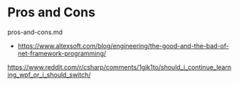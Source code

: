 # Pros and Cons

pros-and-cons.md

*   https://www.altexsoft.com/blog/engineering/the-good-and-the-bad-of-net-framework-programming/

https://www.reddit.com/r/csharp/comments/1gjk1to/should_i_continue_learning_wpf_or_i_should_switch/

